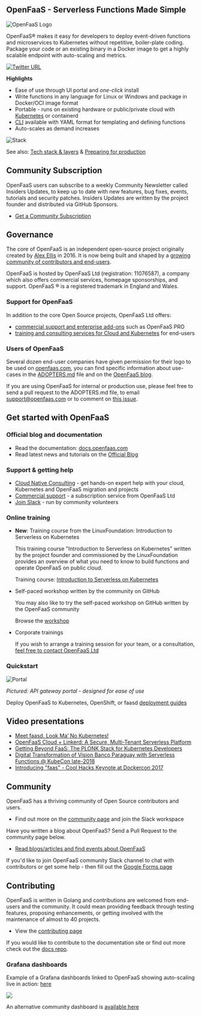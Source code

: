 ## OpenFaaS - Serverless Functions Made Simple

![OpenFaaS Logo](https://blog.alexellis.io/content/images/2017/08/faas_side.png)

OpenFaaS&reg; makes it easy for developers to deploy event-driven functions and microservices to Kubernetes without repetitive, boiler-plate coding. Package your code or an existing binary in a Docker image to get a highly scalable endpoint with auto-scaling and metrics.

[![Twitter URL](https://img.shields.io/twitter/url/https/twitter.com/fold_left.svg?style=social&label=Follow%20%40openfaas)](https://twitter.com/openfaas)

**Highlights**

* Ease of use through UI portal and *one-click* install
* Write functions in any language for Linux or Windows and package in Docker/OCI image format
* Portable - runs on existing hardware or public/private cloud with [Kubernetes](https://github.com/openfaas/faas-netes) or containerd
* [CLI](http://github.com/openfaas/faas-cli) available with YAML format for templating and defining functions
* Auto-scales as demand increases

![Stack](https://github.com/openfaas/faas/raw/master/docs/of-layer-overview.png)

See also: [Tech stack & layers](/architecture/stack/) & [Preparing for production](/architecture/production/)

## Community Subscription

OpenFaaS users can subscribe to a weekly Community Newsletter called Insiders Updates, to keep up to date with new features, bug fixes, events, tutorials and security patches. Insiders Updates are written by the project founder and distributed via GitHub Sponsors.

* [Get a Community Subscription](https://github.com/support/)

## Governance

The core of OpenFaaS is an independent open-source project originally created by [Alex Ellis](https://www.alexellis.io) in 2016. It is now being built and shaped by a [growing community of contributors and end-users](https://www.openfaas.com/team/).

OpenFaaS is hosted by OpenFaaS Ltd (registration: 11076587), a company which also offers commercial services, homepage sponsorships, and support. OpenFaaS &reg; is a registered trademark in England and Wales.

### Support for OpenFaaS

In addition to the core Open Source projects, OpenFaaS Ltd offers:

* [commercial support and enterprise add-ons](https://www.openfaas.com/support) such as OpenFaaS PRO
* [training and consulting services for Cloud and Kubernetes](https://www.openfaas.com/consulting) for end-users

### Users of OpenFaaS

Several dozen end-user companies have given permission for their logo to be used on [openfaas.com](https://www.openfaas.com), you can find specific information about use-cases in the [ADOPTERS.md](https://github.com/openfaas/faas/blob/master/ADOPTERS.md) file and on the [OpenFaaS blog](https://www.openfaas.com/blog/).

If you are using OpenFaaS for internal or production use, please feel free to send a pull request to the ADOPTERS.md file, to email support@openfaas.com or to comment on [this issue](https://github.com/openfaas/faas/issues/776).


## Get started with OpenFaaS

### Official blog and documentation

* Read the documentation: [docs.openfaas.com](https://docs.openfaas.com/deployment)
* Read latest news and tutorials on the [Official Blog](https://www.openfaas.com/blog/)

### Support & getting help

* [Cloud Native Consulting](https://www.openfaas.com/consulting) - get hands-on expert help with your cloud, Kubernetes and OpenFaaS migration and projects
* [Commercial support](https://www.openfaas.com/support) - a subscription service from OpenFaaS Ltd
* [Join Slack](https://docs.openfaas.com/community) - run by community volunteers

### Online training

* **New**: Training course from the LinuxFoundation: Introduction to Serverless on Kubernetes

    This training course "Introduction to Serverless on Kubernetes" written by the project founder and commissioned by the LinuxFoundation provides an overview of what you need to know to build functions and operate OpenFaaS on public cloud.

    Training course: [Introduction to Serverless on Kubernetes](https://www.edx.org/course/introduction-to-serverless-on-kubernetes)

* Self-paced workshop written by the community on GitHub

    You may also like to try the self-paced workshop on GitHub written by the OpenFaaS community

    Browse the [workshop](https://github.com/openfaas/workshop)

* Corporate trainings

    If you wish to arrange a training session for your team, or a consultation, [feel free to contact OpenFaaS Ltd](https://www.openfaas.com/support/)

### Quickstart

![Portal](https://github.com/openfaas/faas/raw/master/docs/inception.png)

*Pictured: API gateway portal - designed for ease of use*

Deploy OpenFaaS to Kubernetes, OpenShift, or faasd [deployment guides](./deployment/)

## Video presentations

* [Meet faasd. Look Ma’ No Kubernetes!](https://www.youtube.com/watch?v=ZnZJXI377ak&feature=youtu.be)
* [OpenFaaS Cloud + Linkerd: A Secure, Multi-Tenant Serverless Platform](https://www.youtube.com/watch?v=sD7hCwq3Gw0&feature=emb_title)
* [Getting Beyond FaaS: The PLONK Stack for Kubernetes Developers](https://www.youtube.com/watch?v=NckMekZXRt8&feature=emb_title)
* [Digital Transformation of Vision Banco Paraguay with Serverless Functions @ KubeCon late-2018](https://kccna18.sched.com/event/GraO/digital-transformation-of-vision-banco-paraguay-with-serverless-functions-alex-ellis-vmware-patricio-diaz-vision-banco-saeca)
* [Introducing "faas" - Cool Hacks Keynote at Dockercon 2017](https://blog.docker.com/2017/04/dockercon-2017-mobys-cool-hack-sessions/)

## Community

OpenFaaS has a thriving community of Open Source contributors and users.

* Find out more on the [community page](/community/) and join the Slack workspace

Have you written a blog about OpenFaaS? Send a Pull Request to the community page below.

* [Read blogs/articles and find events about OpenFaaS](https://github.com/openfaas/faas/blob/master/community.md)

If you'd like to join OpenFaaS community Slack channel to chat with contributors or get some help - then fill out the [Google Forms page](https://goo.gl/forms/SqpLSdyzVoOboRqs1)

## Contributing

OpenFaaS is written in Golang and contributions are welcomed from end-users and the community. It could mean providing feedback through testing features, proposing enhancements, or getting involved with the maintenance of almost to 40 projects.

* View the [contributing page](/community/#contribute)

If you would like to contribute to the documentation site or find out more check out the [docs repo](https://github.com/openfaas/docs).

### Grafana dashboards

Example of a Grafana dashboards linked to OpenFaaS showing auto-scaling live in action: [here](https://grafana.com/dashboards/3526)

![](https://pbs.twimg.com/media/C9caE6CXUAAX_64.jpg:large)

An alternative community dashboard is [available here](https://grafana.com/dashboards/3434)
